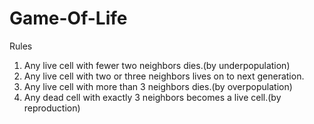 # Game-Of-Life

Rules

1. Any live cell with fewer two neighbors dies.(by underpopulation)
2. Any live cell with two or three neighbors lives on to next generation.
3. Any live cell with more than 3 neighbors dies.(by overpopulation)
4. Any dead cell with exactly 3 neighbors becomes a live cell.(by reproduction)
